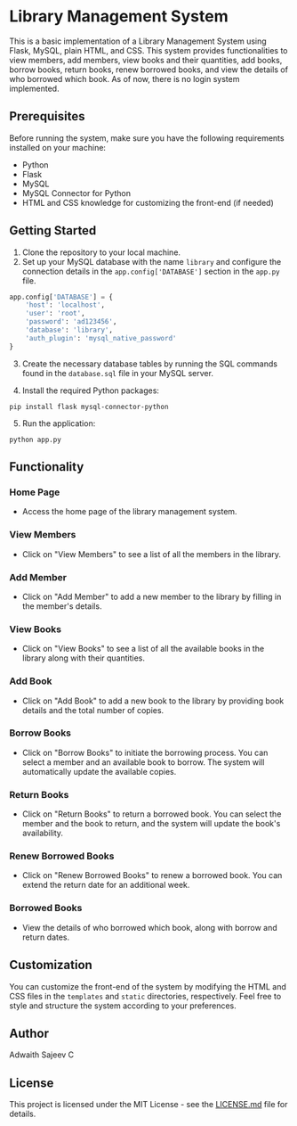 # Library Management System

This is a basic implementation of a Library Management System using Flask, MySQL, plain HTML, and CSS. This system provides functionalities to view members, add members, view books and their quantities, add books, borrow books, return books, renew borrowed books, and view the details of who borrowed which book. As of now, there is no login system implemented.

## Prerequisites

Before running the system, make sure you have the following requirements installed on your machine:

- Python
- Flask
- MySQL
- MySQL Connector for Python
- HTML and CSS knowledge for customizing the front-end (if needed)

## Getting Started

1. Clone the repository to your local machine.
2. Set up your MySQL database with the name `library` and configure the connection details in the `app.config['DATABASE']` section in the `app.py` file.

```python
app.config['DATABASE'] = {
    'host': 'localhost',
    'user': 'root',
    'password': 'ad123456',
    'database': 'library',
    'auth_plugin': 'mysql_native_password'
}
```

3. Create the necessary database tables by running the SQL commands found in the `database.sql` file in your MySQL server.

4. Install the required Python packages:

```
pip install flask mysql-connector-python
```

5. Run the application:

```
python app.py
```

## Functionality

### Home Page

- Access the home page of the library management system.

### View Members

- Click on "View Members" to see a list of all the members in the library.

### Add Member

- Click on "Add Member" to add a new member to the library by filling in the member's details.

### View Books

- Click on "View Books" to see a list of all the available books in the library along with their quantities.

### Add Book

- Click on "Add Book" to add a new book to the library by providing book details and the total number of copies.

### Borrow Books

- Click on "Borrow Books" to initiate the borrowing process. You can select a member and an available book to borrow. The system will automatically update the available copies.

### Return Books

- Click on "Return Books" to return a borrowed book. You can select the member and the book to return, and the system will update the book's availability.

### Renew Borrowed Books

- Click on "Renew Borrowed Books" to renew a borrowed book. You can extend the return date for an additional week.

### Borrowed Books

- View the details of who borrowed which book, along with borrow and return dates.

## Customization

You can customize the front-end of the system by modifying the HTML and CSS files in the `templates` and `static` directories, respectively. Feel free to style and structure the system according to your preferences.

## Author

Adwaith Sajeev C

## License

This project is licensed under the MIT License - see the [LICENSE.md](LICENSE.md) file for details.
